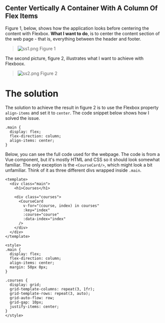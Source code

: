 ## Center Vertically A Container With A Column Of Flex Items

Figure 1, below, shows how the application looks before centering the content with Flexbox. **What I want to do**, is to center the content section of the web page - that is, everything between the header and footer.

> ![ss1.png](https://cdn.hashnode.com/res/hashnode/image/upload/v1618204483319/MBnT31Eme.png)
Figure 1

The second picture, figure 2, illustrates what I want to achieve with Flexboox.

> ![ss2.png](https://cdn.hashnode.com/res/hashnode/image/upload/v1618204533353/D3p40g8Cx.png)
Figure 2

# The solution
The solution to achieve the result in figure 2 is to use the Flexbox property `align-items` and set it to `center`. The code snippet below shows how I solved the issue.

```
.main {
  display: flex;
  flex-direction: column;
  align-items: center;
}
```

Below, you can see the full code used for the webpage. The code is from a Vue component, but it's mostly HTML and CSS so it should look somewhat familiar. The only exception is the `<CourseCard/>`, which might look a bit unfamiliar. Think of it as three different divs wrapped inside `.main`.

```
<template>
  <div class="main">
    <h1>Courses</h1>

    <div class="courses">
      <CourseCard
        v-for="(course, index) in courses"
        :key="index"
        :course="course"
        :data-index="index"
      />
    </div>
  </div>
</template>

<style>
.main {
  display: flex;
  flex-direction: column;
  align-items: center;
  margin: 50px 0px;
}

.courses {
  display: grid;
  grid-template-columns: repeat(3, 1fr);
  grid-template-rows: repeat(3, auto);
  grid-auto-flow: row;
  grid-gap: 10px;
  justify-items: center;
}
</style>
```
